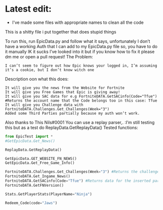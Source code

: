 # Latest edit:
* I've made some files with appropriate names to clean all the code

This is a shitty file i put together that does stupid things

To run this, run EpicData.py
and follow what it says, unfortunately I don’t have a working Auth that I can add to my EpicData.py file so, you have to do it manually IK it sucks I’ve looked into it but if you know how to fix it please dm me or open a pull request!
The Problem:

    I can’t seem to figure out how Epic knows your logged in, I’m assuming it’s a cookie, but I don’t know witch one

Description oon what this does:

    It will give you the news from the Website for Fortnite
    It will give you Free Games that Epic is giving away!
    It will give you SAC data for e.g FortniteDATA.GetSACinfo(Code="Tfue") #Returns the account name that the Code belongs too in this case: Tfue
    It will give you Challenge data with FortniteDATA.Challenges.Get_Challenges(Week="3")
    Added some Third Parties partially because my auth won’t work.

Also thanks to This Nils#0001 You can use a replay parser,. :I’m still testing this but as a test do ReplayData.GetReplayData()
Tested functions:
```py
from EpicTest import *
#GetEpicData.Get_News()

ReplayData.GetReplayData()

GetEpicData.GET_WEBSITE_FN_NEWS()
GetEpicData.Get_Free_Game_Info()

FortniteDATA.Challenges.Get_Challenges(Week="3") #Returns the challenges for week# e.g: 4
FortniteDATA.Get_Ingame_News()
FortniteDATA.GetSACinfo(Code="Tfue") #Returns data for the inserted parameter
FortniteDATA.GetFNVersion()

Stats.GetPlayerStats(PlayerName="Ninja")

Redeem_Code(code="Jaws")
```
